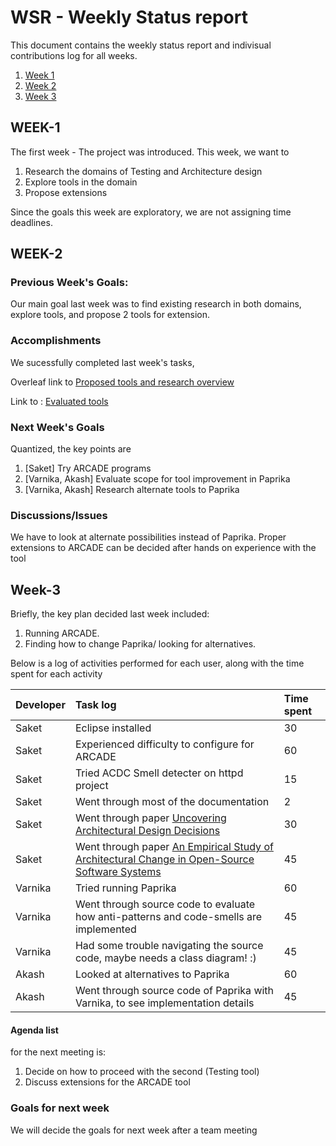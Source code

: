 # WSR - Weekly Status report

This document contains the weekly status report and indivisual contributions log for all weeks.

1. [Week 1](##week-1)
2. [Week 2](##week-2)
3. [Week 3](##week-3)


## WEEK-1
The first week - The project was introduced. This week, we want to
1. Research the domains of Testing and Architecture design
2. Explore tools in the domain
3. Propose extensions

Since the goals this week are exploratory, we are not assigning time deadlines.

## WEEK-2

### Previous Week's Goals:
Our main goal last week was to find existing research in both domains, explore tools, and propose 2 tools for extension.

### Accomplishments
We sucessfully completed last week's tasks,

Overleaf link to [Proposed tools and research overview](https://www.overleaf.com/13226372zyhdhrkqyqmm#/50905821/)

Link to : [Evaluated tools](https://github.com/saketrule/SElab_SemVI/blob/master/proposed_tools.md)
### Next Week's Goals

Quantized, the key points are

1. [Saket]                  Try ARCADE programs
2. [Varnika, Akash]    Evaluate scope for tool improvement in Paprika
3. [Varnika, Akash]    Research alternate tools to Paprika

### Discussions/Issues

We have to look at alternate possibilities instead of Paprika.
Proper extensions to ARCADE can be decided after hands on experience with the tool


## Week-3

Briefly, the key plan decided last week included:
1. Running ARCADE. 
2. Finding how to change Paprika/ looking for alternatives.

Below is a log of activities performed for each user, along with the time spent for each activity

| Developer | Task log | Time spent |
|:----------|:---------|:-----------|
| Saket | Eclipse installed | 30 |
| Saket | Experienced difficulty to configure for ARCADE | 60 |
| Saket | Tried ACDC Smell detecter on httpd project | 15 |
| Saket | Went through most of the documentation | 2 |
| Saket | Went through paper [Uncovering Architectural Design Decisions](https://arxiv.org/pdf/1704.04798.pdf) | 30 |
| Saket | Went through paper [An Empirical Study of Architectural Change in Open-Source Software Systems](http://shahbazian.me/papers/msr.pdf) | 45 |
| Varnika | Tried running Paprika | 60 |
| Varnika | Went through source code to evaluate how anti-patterns and code-smells are implemented | 45 |
| Varnika | Had some trouble navigating the source code, maybe needs a class diagram! :) | 45 |
| Akash | Looked at alternatives to Paprika | 60 |
| Akash | Went through source code of Paprika with Varnika, to see implementation details | 45 |

#### Agenda list
for the next meeting is:
1. Decide on how to proceed with the second (Testing tool)
2. Discuss extensions for the ARCADE tool

### Goals for next week
We will decide the goals for next week after a team meeting
